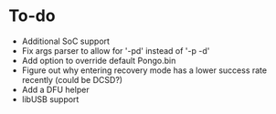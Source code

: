 # To-do

* Additional SoC support
* Fix args parser to allow for '-pd' instead of '-p -d'
* Add option to override default Pongo.bin
* Figure out why entering recovery mode has a lower success rate recently (could be DCSD?)
* Add a DFU helper
* libUSB support